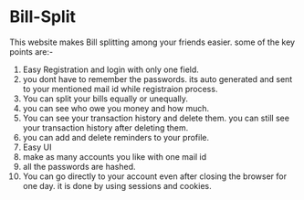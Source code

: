 # Bill-Split

This website makes Bill splitting among your friends easier. some of the key points are:-
1) Easy Registration and login with only one field.
2) you dont have to remember the passwords. its auto generated and sent to your mentioned mail id while registraion process.
3) You can split your bills equally or unequally.
4) you can see who owe you money and how much.
5) You can see your transaction history and delete them. you can still see your transaction history after deleting them.
6) you can add and delete reminders to your profile.
7) Easy UI
8) make as many accounts you like with one mail id
9) all the passwords are hashed.
10) You can go directly to your account even after closing the browser for one day. it is done by using sessions and cookies.

